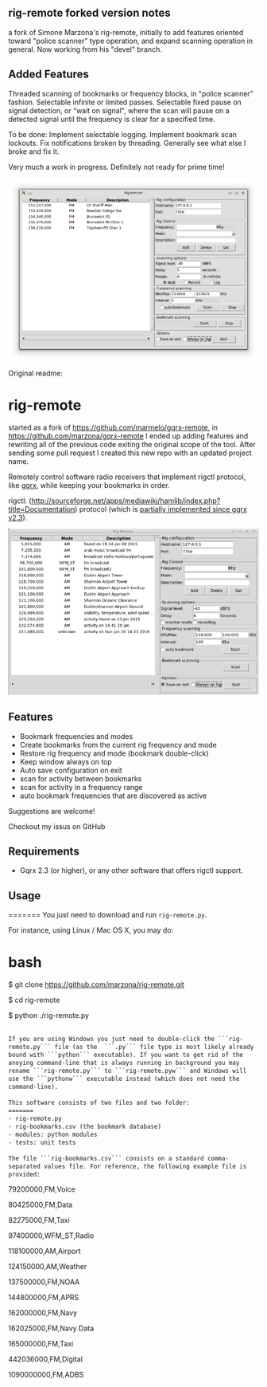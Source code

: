 rig-remote forked version notes
-------------------------------

a fork of Simone Marzona's rig-remote, initially to add features oriented toward "police scanner" type 
operation, and expand scanning operation in general. Now working from his "devel" branch.

Added Features
--------------

Threaded scanning of bookmarks or frequency blocks, in "police scanner" fashion.
Selectable infinite or limited passes.
Selectable fixed pause on signal detection, or "wait on signal", where the scan will pause on 
a detected signal until the frequency is clear for a specified time.

To be done:
Implement selectable logging.
Implement bookmark scan lockouts.
Fix notifications broken by threading.
Generally see what else I broke and fix it.

Very much a work in progress. Definitely not ready for prime time!

![rig-remote-fork](https://github.com/MaineTim/rig-remote/blob/devel/screenshots/rig-remote-fork.png)

Original readme:

rig-remote
===========

started as a fork of https://github.com/marmelo/gqrx-remote, in https://github.com/marzona/gqrx-remote I ended up adding features and rewriting all of the previous code exiting the original scope of the tool.
After sending some pull request I created this new repo with an updated project name.


Remotely control software radio receivers that implement rigctl protocol, like [gqrx](http://gqrx.dk/),
while keeping your bookmarks in order.

rigctl: (http://sourceforge.net/apps/mediawiki/hamlib/index.php?title=Documentation) protocol (which is [partially implemented since gqrx v2.3](http://gqrx.dk/doc/remote-control)).

![rig-remote-linux](https://github.com/Marzona/rig-remote/blob/new_ui/screenshots/rig-remote.png)


Features
--

- Bookmark frequencies and modes
- Create bookmarks from the current rig frequency and mode
- Restore rig frequency and mode (bookmark double-click)
- Keep window always on top
- Auto save configuration on exit
- scan for activity between bookmarks
- scan for activity in a frequency range
- auto bookmark frequencies that are discovered as active

Suggestions are welcome!

Checkout my issus on GitHub

Requirements
---

- Gqrx 2.3 (or higher), or any other software that offers rigctl support.

Usage
---

=======
You just need to download and run ```rig-remote.py```.

For instance, using Linux / Mac OS X, you may do:

bash
=======
$ git clone https://github.com/marzona/rig-remote.git

$ cd rig-remote

$ python ./rig-remote.py

```

If you are using Windows you just need to double-click the ```rig-remote.py``` file (as the  ```.py``` file type is most likely already bound with ```python``` executable). If you want to get rid of the anoying command-line that is always running in background you may rename ```rig-remote.py``` to ```rig-remote.pyw``` and Windows will use the ```pythonw``` executable instead (which does not need the command-line).

This software consists of two files and two folder:
=======
- rig-remote.py
- rig-bookmarks.csv (the bookmark database)
- modules: python modules
- tests: unit tests

The file ```rig-bookmarks.csv``` consists on a standard comma-separated values file. For reference, the following example file is provided:

```
79200000,FM,Voice

80425000,FM,Data

82275000,FM,Taxi

97400000,WFM_ST,Radio

118100000,AM,Airport

124150000,AM,Weather

137500000,FM,NOAA

144800000,FM,APRS

162000000,FM,Navy

162025000,FM,Navy Data

165000000,FM,Taxi

442036000,FM,Digital

1090000000,FM,ADBS
```

